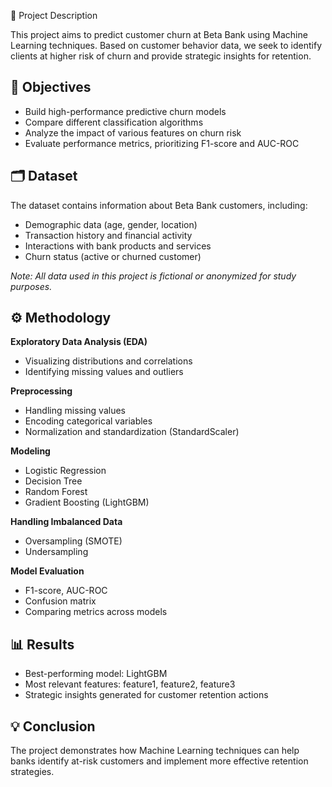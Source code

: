 📖 Project Description

This project aims to predict customer churn at Beta Bank using Machine Learning techniques. Based on customer behavior data, we seek to identify clients at higher risk of churn and provide strategic insights for retention.

## 🎯 Objectives

- Build high-performance predictive churn models  
- Compare different classification algorithms  
- Analyze the impact of various features on churn risk  
- Evaluate performance metrics, prioritizing F1-score and AUC-ROC  

## 🗂️ Dataset

The dataset contains information about Beta Bank customers, including:

- Demographic data (age, gender, location)  
- Transaction history and financial activity  
- Interactions with bank products and services  
- Churn status (active or churned customer)  

*Note: All data used in this project is fictional or anonymized for study purposes.*

## ⚙️ Methodology

**Exploratory Data Analysis (EDA)**

- Visualizing distributions and correlations  
- Identifying missing values and outliers  

**Preprocessing**

- Handling missing values  
- Encoding categorical variables  
- Normalization and standardization (StandardScaler)  

**Modeling**

- Logistic Regression  
- Decision Tree  
- Random Forest  
- Gradient Boosting (LightGBM)  

**Handling Imbalanced Data**

- Oversampling (SMOTE)  
- Undersampling  

**Model Evaluation**

- F1-score, AUC-ROC  
- Confusion matrix  
- Comparing metrics across models  

## 📊 Results

- Best-performing model: LightGBM  
- Most relevant features: feature1, feature2, feature3  
- Strategic insights generated for customer retention actions  

## 💡 Conclusion

The project demonstrates how Machine Learning techniques can help banks identify at-risk customers and implement more effective retention strategies.
